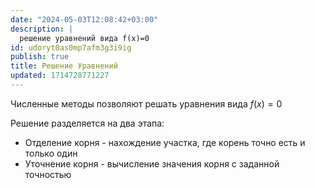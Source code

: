 ```yaml
---
date: "2024-05-03T12:08:42+03:00"
description: |
  решение уравнений вида f(x)=0
id: udoryt0as0mp7afm3g3i9ig
publish: true
title: Решение Уравнений
updated: 1714728771227
---
```


Численные методы позволяют решать уравнения вида $f(x) = 0$

Решение разделяется на два этапа:

- Отделение корня - нахождение участка, где корень точно есть и только один
- Уточнение корня - вычисление значения корня с заданной точностью
